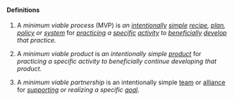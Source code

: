 #### Definitions

1. A *minimum viable process* (MVP) is *an [intentionally](https://github.com/gcassel/Modular-Organizing-Terminology/blob/master/terms/intend.md) [simple](https://github.com/gcassel/Modular-Organizing-Terminology/blob/master/terms/simplicity.md) [recipe](https://github.com/gcassel/Modular-Organizing-Terminology/blob/master/terms/recipe.md), [plan](https://github.com/gcassel/Modular-Organizing-Terminology/blob/master/terms/plan.md), [policy](https://github.com/gcassel/Modular-Organizing-Terminology/blob/master/terms/policy.md) or [system](https://github.com/gcassel/Modular-Organizing-Terminology/blob/master/terms/system.md)* for *[practicing](https://github.com/gcassel/Modular-Organizing-Terminology/blob/master/terms/practice.md) a [specific](https://github.com/gcassel/Modular-Organizing-Terminology/blob/master/terms/specific.md) [activity](https://github.com/gcassel/Modular-Organizing-Terminology/blob/master/terms/activity.md) to [beneficially](https://github.com/gcassel/Modular-Organizing-Terminology/blob/master/terms/benefit.md) [develop](https://github.com/gcassel/Modular-Organizing-Terminology/blob/master/terms/develop.md) that practice.*
   
2. A *minimum viable product* is *an intentionally simple [product](https://github.com/gcassel/Modular-Organizing-Terminology/blob/master/terms/produce.md)* for *practicing a specific activity to beneficially continue developing that product.*

3. A *minimum viable partnership* is an intentionally simple [team](https://github.com/gcassel/Modular-Organizing-Terminology/blob/master/terms/team.md) or [alliance](https://github.com/gcassel/Modular-Organizing-Terminology/blob/master/terms/alliance.md) for *[supporting](https://github.com/gcassel/Modular-Organizing-Terminology/blob/master/terms/support.md) or realizing a specific [goal](https://github.com/gcassel/Modular-Organizing-Terminology/blob/master/terms/goal.md)*.
